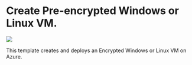 # Create Pre-encrypted Windows or Linux VM. 

<a href="https://portal.azure.com/#create/Microsoft.Template/uri/https%3A%2F%2Fraw.githubusercontent.com%2Fgourlaa%2Fazure-quickstart-templates%2Fmaster%2F201-encrypt-create-pre-encrypted-vm%2Fazuredeploy.json" target="_blank">
    <img src="http://azuredeploy.net/deploybutton.png"/>
</a>

This template creates and deploys an Encrypted Windows or Linux VM on Azure.
